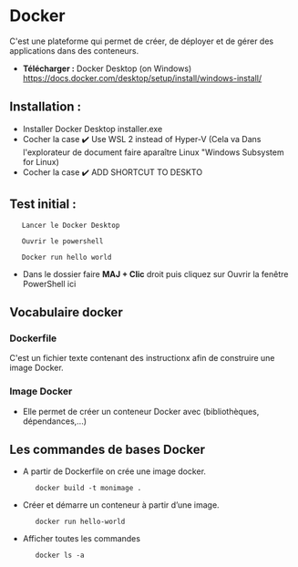 # Docker

C'est une plateforme qui permet de créer, de déployer et de gérer des applications dans des conteneurs.

- **Télécharger :** Docker Desktop (on Windows) https://docs.docker.com/desktop/setup/install/windows-install/

 ## **Installation :**
- Installer Docker Desktop installer.exe
- Cocher la case ✔️ Use WSL 2 instead of Hyper-V (Cela va Dans l'explorateur de document faire aparaître Linux "Windows Subsystem for Linux)
- Cocher la case ✔️ ADD SHORTCUT TO DESKTO


## **Test initial :**

       Lancer le Docker Desktop
  
       Ouvrir le powershell

       Docker run hello world




- Dans le dossier faire **MAJ + Clic** droit puis cliquez sur Ouvrir la fenêtre PowerShell ici

## Vocabulaire docker

### Dockerfile
C'est un fichier texte contenant des instructionx afin de construire une image Docker.

### Image Docker
- Elle permet de créer un conteneur Docker avec (bibliothèques, dépendances,...) 

## Les commandes de bases Docker 

- A partir de Dockerfile on crée une image docker.

         docker build -t monimage .
  
- Créer et démarre un conteneur à partir d’une image.

         docker run hello-world

- Afficher toutes les commandes

         docker ls -a
